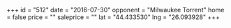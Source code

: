 +++
id = "512"
date = "2016-07-30"
opponent = "Milwaukee Torrent"
home = false
price = ""
saleprice = ""
lat = "44.433530"
lng = "26.093928"
+++
